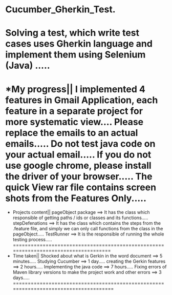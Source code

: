 # Cucumber_Gherkin_Test.
Solving a test, which write test cases uses Gherkin language and implement them using Selenium (Java) .....
===================================================================================
*My progress||
I implemented 4 features in Gmail Application, each feature in a separate project for more systematic view....
Please replace the emails to an actual emails.....
Do not test java code on your actual email.....
If you do not use google chrome, please install the driver of your browser.....
The quick View rar file contains screen shots from the Features Only.....
====================================================================================
* Projects content||
pageObject package ==> It has the class which responsible of getting paths / ids or classes and its functions.....
stepDefenations ==> It has the class which contains the steps from the .feature file, and simply we can only call functions from the class in the pageObject.....
TestRunner ==> It is the responsible of running the whole testing process.....
====================================================================================
* Time taken||
Shocked about what is Gerkin in the word document ==> 5 minutes.....
Studying Cucumber ==> 1 day.....
creating the Gerkin features ==> 2 hours.....
Implementing the java code ==> 7 hours.....
Fixing errors of Maven library versions to make the project work and other errors ==> 3 days.....
=====================================================================================
